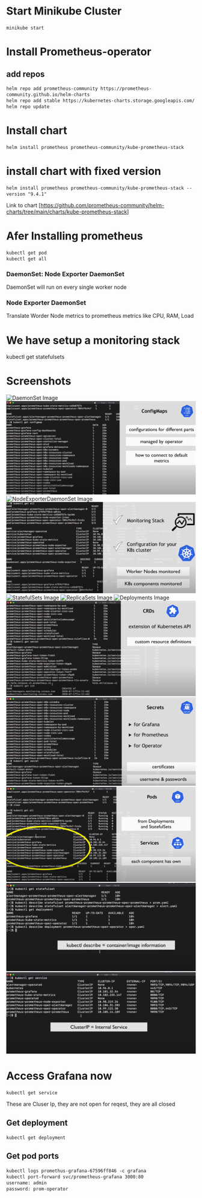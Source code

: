 # Start Minikube Cluster
```
minikube start
```
# Install Prometheus-operator
## add repos
```
helm repo add prometheus-community https://prometheus-community.github.io/helm-charts
helm repo add stable https://kubernetes-charts.storage.googleapis.com/
helm repo update
```
# Install chart
```
helm install prometheus prometheus-community/kube-prometheus-stack
```
# install chart with fixed version
```
helm install prometheus prometheus-community/kube-prometheus-stack --version "9.4.1"
```
Link to chart
[https://github.com/prometheus-community/helm-charts/tree/main/charts/kube-prometheus-stack]

# Afer Installing prometheus
```
kubectl get pod
kubectl get all
```

### DaemonSet: Node Exporter DaemonSet
DaemonSet will run on every single worker node

### Node Exporter DaemonSet
Translate Worder Node metrics to prometheus metrics like CPU, RAM, Load

# We have setup a monitoring stack

kubectl get statefulsets

# Screenshots
![DaemonSet Image](DaemonSet.PNG)
![ConfigMaps Image](ConfigMaps.PNG)
![NodeExporterDaemonSet Image](NodeExporterDaemonSet.PNG)
![Monitoring Stack Image](Monitoring_Stack_has_been_setup.PNG)
![StatefulSets Image](statefulsets.PNG)
![ReplicaSets Image](ReplicaSets.PNG)
![Deployments Image](deployments.PNG)
![CRDs Image](CRDs.PNG)
![Secrets Image](Secrets.PNG)
![Services Image](Services_each_component_has_own.PNG)
![kubectl Describe Image](kubectl_describe.PNG)
![Cluster IP Image](Cluster_IP.PNG)


# Access Grafana now
```
kubectl get service
```
These are Cluser Ip, they are not open for reqest, they are all closed

## Get deployment
```
kubectl get deployment
```
## Get pod ports
```
kubectl logs promethus-grafana-67596ff846 -c grafana
kubectl port-forward svc/prometheus-grafana 3000:80
username: admin
password: prom-operator
```